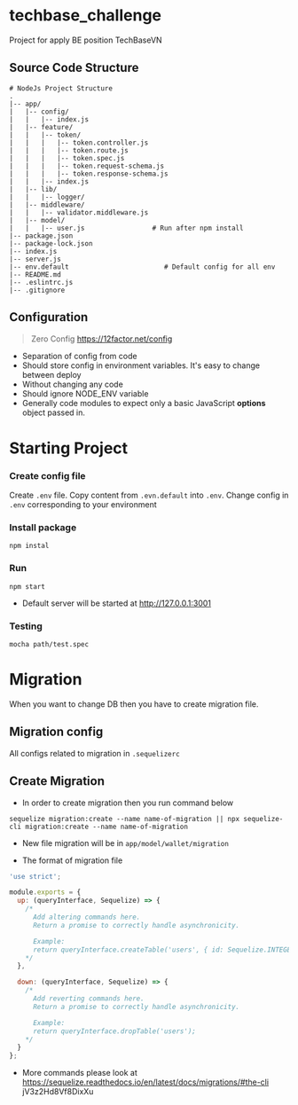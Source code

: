 # techbase_challenge
Project for apply BE position TechBaseVN

## Source Code Structure

```
# NodeJs Project Structure
.
|-- app/
|   |-- config/
|   |   |-- index.js
|   |-- feature/
|   |   |-- token/
|   |   |   |-- token.controller.js
|   |   |   |-- token.route.js
|   |   |   |-- token.spec.js
|   |   |   |-- token.request-schema.js
|   |   |   |-- token.response-schema.js
|   |   |-- index.js
|   |-- lib/
|   |   |-- logger/
|   |-- middleware/
|   |   |-- validator.middleware.js
|   |-- model/
|   |   |-- user.js                 # Run after npm install
|-- package.json
|-- package-lock.json
|-- index.js
|-- server.js
|-- env.default                        # Default config for all env
|-- README.md
|-- .eslintrc.js
|-- .gitignore
```


## Configuration

> Zero Config
> https://12factor.net/config

- Separation of config from code
- Should store config in environment variables. It's easy to change between deploy
- Without changing any code
- Should ignore NODE_ENV variable
- Generally code modules to expect only a basic JavaScript **options** object passed in.

# Starting Project

### Create config file
Create `.env` file. Copy content from `.evn.default` into `.env`. Change config in `.env` corresponding to your environment

### Install package
```
npm instal
```

### Run
```
npm start
```
- Default server will be started at http://127.0.0.1:3001


### Testing
```
mocha path/test.spec
```
# Migration
When you want to change DB then you have to create migration file.

## Migration config
All configs related to migration in `.sequelizerc`


## Create Migration
- In order to create migration then you run command below
```
sequelize migration:create --name name-of-migration || npx sequelize-cli migration:create --name name-of-migration
```

- New file migration will be in `app/model/wallet/migration`

- The format of migration file
```javascript
'use strict';

module.exports = {
  up: (queryInterface, Sequelize) => {
    /*
      Add altering commands here.
      Return a promise to correctly handle asynchronicity.

      Example:
      return queryInterface.createTable('users', { id: Sequelize.INTEGER });
    */
  },

  down: (queryInterface, Sequelize) => {
    /*
      Add reverting commands here.
      Return a promise to correctly handle asynchronicity.

      Example:
      return queryInterface.dropTable('users');
    */
  }
};
```
- More commands please look at https://sequelize.readthedocs.io/en/latest/docs/migrations/#the-cli
 jV3z2Hd8Vf8DixXu
